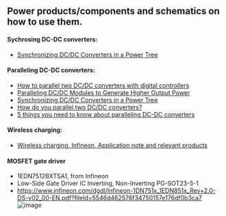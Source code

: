 ## Power products/components and schematics on how to use them.



#### Sychrosing DC-DC converters:
  - [Synchronizing DC/DC Converters in a Power Tree](https://www.ti.com/lit/an/slvaeg8/slvaeg8.pdf?ts=1666825563638&ref_url=https%253A%252F%252Fwww.google.com%252F)
  

#### Paralleling DC-DC converters:
  - [How to parallel two DC/DC converters with digital controllers](https://www.ti.com/lit/an/slyt748/slyt748.pdf)
  - [Paralleling DC/DC Modules to Generate Higher Output Power](https://www.digikey.co.nz/en/articles/paralleling-dcdc-modules-to-generate-higher-output-power)
  - [Synchronizing DC/DC Converters in a Power Tree](https://www.ti.com/lit/an/slvaeg8/slvaeg8.pdf?ts=1666825563638&ref_url=https%253A%252F%252Fwww.google.com%252F)
  - [How do you parallel two DC/DC converters?](https://www.powerctc.com/en/node/4577)
  - [5 things you need to know about paralleling DC-DC converters](https://www.electropages.com/blog/2015/09/5-things-know-about-paralleling-dc-dc-converters)


#### Wireless charging:
- [Wireless charging, Infineon, Application note and relevant products](https://www.infineon.com/cms/en/applications/solutions/adapters-and-chargers/wireless-charging/#)

#### MOSFET gate driver
- 1EDN7512BXTSA1, from Infineon
- Low-Side Gate Driver IC Inverting, Non-Inverting PG-SOT23-5-1
- https://www.infineon.com/dgdl/Infineon-1DN751x_1EDN851x_Rev+2.0-DS-v02_00-EN.pdf?fileId=5546d462576f34750157e176df0b3ca7
![image](https://user-images.githubusercontent.com/42329930/213348149-67d6a94a-3232-4ae3-bb80-a65bc330457c.png)
